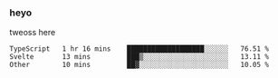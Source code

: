 ### heyo
tweoss here

<!--START_SECTION:waka-->

```text
TypeScript   1 hr 16 mins    ███████████████████░░░░░░   76.51 %
Svelte       13 mins         ███▒░░░░░░░░░░░░░░░░░░░░░   13.11 %
Other        10 mins         ██▓░░░░░░░░░░░░░░░░░░░░░░   10.05 %
```

<!--END_SECTION:waka-->

<!--
**Tweoss/tweoss** is a ✨ _special_ ✨ repository because its `README.md` (this file) appears on your GitHub profile.

Here are some ideas to get you started:

- 🔭 I’m currently working on ...
- 🌱 I’m currently learning ...
- 👯 I’m looking to collaborate on ...
- 🤔 I’m looking for help with ...
- 💬 Ask me about ...
- 📫 How to reach me: ...
- 😄 Pronouns: ...
- ⚡ Fun fact: ...
-->
